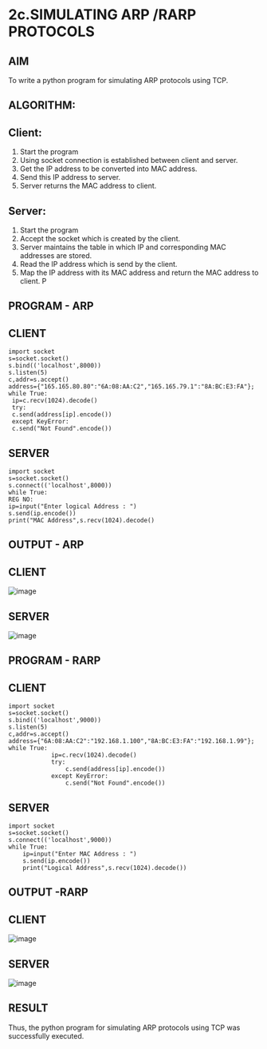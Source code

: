 # 2c.SIMULATING ARP /RARP PROTOCOLS
## AIM
To write a python program for simulating ARP protocols using TCP.
## ALGORITHM:
## Client:
1. Start the program
2. Using socket connection is established between client and server.
3. Get the IP address to be converted into MAC address.
4. Send this IP address to server.
5. Server returns the MAC address to client.
## Server:
1. Start the program
2. Accept the socket which is created by the client.
3. Server maintains the table in which IP and corresponding MAC addresses are
stored.
4. Read the IP address which is send by the client.
5. Map the IP address with its MAC address and return the MAC address to client.
P
## PROGRAM - ARP
## CLIENT
```
import socket
s=socket.socket()
s.bind(('localhost',8000))
s.listen(5)
c,addr=s.accept()
address={"165.165.80.80":"6A:08:AA:C2","165.165.79.1":"8A:BC:E3:FA"};
while True:
 ip=c.recv(1024).decode()
 try:
 c.send(address[ip].encode())
 except KeyError:
 c.send("Not Found".encode())
```
 ## SERVER
 ```
import socket
s=socket.socket()
s.connect(('localhost',8000))
while True:
REG NO:
 ip=input("Enter logical Address : ")
 s.send(ip.encode())
 print("MAC Address",s.recv(1024).decode()
```

## OUTPUT - ARP
## CLIENT
![image](https://github.com/mukitha24/2c.ARP_RARP_PROTOCOLS/assets/154068225/bb82adbe-52ee-43c8-b769-f840a2bd86ad)

## SERVER
![image](https://github.com/mukitha24/2c.ARP_RARP_PROTOCOLS/assets/154068225/1b8b7d08-4a06-4811-9f5e-974571f30829)

## PROGRAM - RARP
## CLIENT
```
import socket 
s=socket.socket() 
s.bind(('localhost',9000)) 
s.listen(5) 
c,addr=s.accept() 
address={"6A:08:AA:C2":"192.168.1.100","8A:BC:E3:FA":"192.168.1.99"}; 
while True: 
            ip=c.recv(1024).decode() 
            try: 
                c.send(address[ip].encode()) 
            except KeyError: 
                c.send("Not Found".encode())
```
## SERVER
```
import socket 
s=socket.socket() 
s.connect(('localhost',9000)) 
while True: 
    ip=input("Enter MAC Address : ") 
    s.send(ip.encode()) 
    print("Logical Address",s.recv(1024).decode())
```
## OUTPUT -RARP
## CLIENT
![image](https://github.com/mukitha24/2c.ARP_RARP_PROTOCOLS/assets/154068225/0897a424-9789-4d68-85e8-c110f0a0b9bf)
## SERVER
![image](https://github.com/mukitha24/2c.ARP_RARP_PROTOCOLS/assets/154068225/e881acfa-906d-4fe1-a553-71efd53c4a19)

## RESULT
Thus, the python program for simulating ARP protocols using TCP was successfully 
executed.
